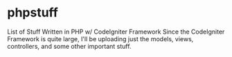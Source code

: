 # phpstuff
List of Stuff Written in PHP w/ CodeIgniter Framework
Since the CodeIgniter Framework is quite large, I'll be uploading just the models, views, controllers, and some other important stuff.
